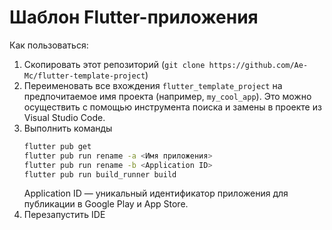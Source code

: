 # Шаблон Flutter-приложения

Как пользоваться:

1. Скопировать этот репозиторий (`git clone https://github.com/Ae-Mc/flutter-template-project`)
2. Переименовать все вхождения `flutter_template_project` на предпочитаемое имя проекта (например, `my_cool_app`). Это можно осуществить с помощью инструмента поиска и замены в проекте из Visual Studio Code.
3. Выполнить команды
   ```bash
   flutter pub get
   flutter pub run rename -a <Имя приложения>
   flutter pub run rename -b <Application ID>
   flutter pub run build_runner build
   ```
   Application ID — уникальный идентификатор приложения для публикации в Google Play и App Store.
4. Перезапустить IDE
